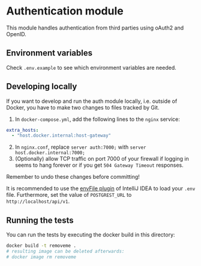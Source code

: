 <!--
SPDX-FileCopyrightText: 2022 - 2023 Ewan Cahen (Netherlands eScience Center) <e.cahen@esciencecenter.nl>
SPDX-FileCopyrightText: 2022 - 2023 Netherlands eScience Center
SPDX-FileCopyrightText: 2022 Dusan Mijatovic (dv4all)
SPDX-FileCopyrightText: 2022 dv4all

SPDX-License-Identifier: CC-BY-4.0
-->

# Authentication module

This module handles authentication from third parties using oAuth2 and OpenID.

## Environment variables
Check `.env.example` to see which environment variables are needed. 

## Developing locally
If you want to develop and run the auth module locally, i.e. outside of Docker, you have to make two changes to files tracked by Git.
1. In `docker-compose.yml`, add the following lines to the `nginx` service:
```yml
extra_hosts:
  - "host.docker.internal:host-gateway"
```
2. In `nginx.conf`, replace `server auth:7000;` with `server host.docker.internal:7000;`
3. (Optionally) allow TCP traffic on port 7000 of your firewall if logging in seems to hang forever or if you get `504 Gateway Timeout` responses.

Remember to undo these changes before committing!

It is recommended to use the [envFile plugin](https://plugins.jetbrains.com/plugin/7861-envfile)  of IntelliJ IDEA to load your `.env` file.
Furthermore, set the value of `POSTGREST_URL` to `http://localhost/api/v1`.

## Running the tests

You can run the tests by executing the docker build in this directory:

```bash
docker build -t removeme .
# resulting image can be deleted afterwards:
# docker image rm removeme
```

